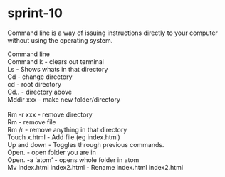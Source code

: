 # sprint-10
Command line is a way of issuing instructions directly to your computer without using the operating system.

Command line
<br>
Command k 			- 	clears out terminal
<br>
Ls				-	Shows whats in that directory
<br>
Cd				- 	change directory
<br>
cd 				- 	root directory
<br>
Cd..				-	directory above
<br>
Mddir  xxx			-	make new folder/directory
<br>		
Rm -r xxx			-	remove directory
<br>
Rm				-	remove file
<br>
Rm /r				-	remove anything in that directory
<br>
Touch x.html			-	Add file (eg index.html)
<br>
Up and down			-	Toggles through previous commands.
<br>
Open.				- 	open folder you are in
<br>
Open. -a ‘atom’		- 	opens whole folder in atom
<br>
Mv index.html index2.html	-	Rename index.html index2.html

